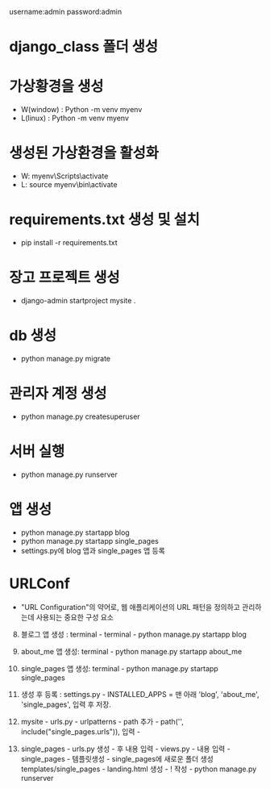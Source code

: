 username:admin
password:admin

# django_class 폴더 생성
# 가상황경을 생성
- W(window) : Python -m venv myenv
- L(linux) : Python -m venv myenv
# 생성된 가상환경을 활성화
- W: myenv\Scripts\activate
- L: source myenv\bin\activate
# requirements.txt 생성 및 설치
- pip install -r requirements.txt
# 장고 프로젝트 생성
- django-admin startproject mysite .


# db 생성
- python manage.py migrate

# 관리자 계정 생성
- python manage.py createsuperuser

# 서버 실행
- python manage.py runserver
# 앱 생성
- python manage.py startapp blog
- python manage.py startapp single_pages
- settings.py에 blog 앱과 single_pages 앱 등록
# URLConf
- "URL Configuration"의 약어로, 웹 애플리케이션의 URL 패턴을 정의하고 관리하는데 사용되는 중요한 구성 요소

8. 블로그 앱 생성 : terminal - terminal - python manage.py startapp blog

9. about_me 앱 생성: terminal - python manage.py startapp about_me

10. single_pages 앱 생성: terminal - python manage.py startapp single_pages

11. 생성 후 등록 : settings.py - INSTALLED_APPS = 맨 아래
    'blog',
    'about_me',
    'single_pages',   입력 후 저장.

12. mysite - urls.py - urlpatterns - path 추가 - path('', include("single_pages.urls")), 입력 -

13. single_pages - urls.py 생성 - 후 내용 입력 - views.py - 내용 입력 - single_pages - 템플릿생성 - single_pages에 새로운 폴더 생성 templates/single_pages - landing.html 생성 - ! 작성 - python manage.py runserver